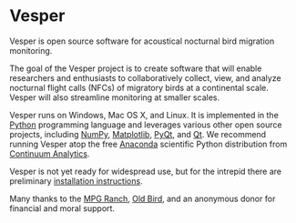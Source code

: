 Vesper
======

Vesper is open source software for acoustical nocturnal bird migration monitoring.

The goal of the Vesper project is to create software that will enable researchers and enthusiasts to collaboratively collect, view, and analyze nocturnal flight calls (NFCs) of migratory birds at a continental scale. Vesper will also streamline monitoring at smaller scales.

Vesper runs on Windows, Mac OS X, and Linux. It is implemented in the [Python](http://www.python.org) programming language and leverages various other open source projects, including [NumPy](http://www.numpy.org), [Matplotlib](http://www.matplotlib.org), [PyQt](http://www.riverbankcomputing.co.uk/software/pyqt/intro), and [Qt](http://www.qt-project.org). We recommend running Vesper atop the free [Anaconda](https://store.continuum.io/cshop/anaconda/) scientific Python distribution from [Continuum Analytics](http://www.continuum.io/).

Vesper is not yet ready for widespread use, but for the intrepid there are preliminary [installation instructions](https://github.com/HaroldMills/Vesper/wiki/How-to-Install-Vesper).

Many thanks to the [MPG Ranch](http://mpgranch.com), [Old Bird](http://oldbird.org), and an anonymous donor for financial and moral support.
